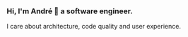 ### Hi, I'm André 👋 a software engineer.
I care about architecture, code quality and user experience.
